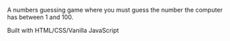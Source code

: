 A numbers guessing game where you must guess the number the computer has between 1 and 100.

Built with HTML/CSS/Vanilla JavaScript
